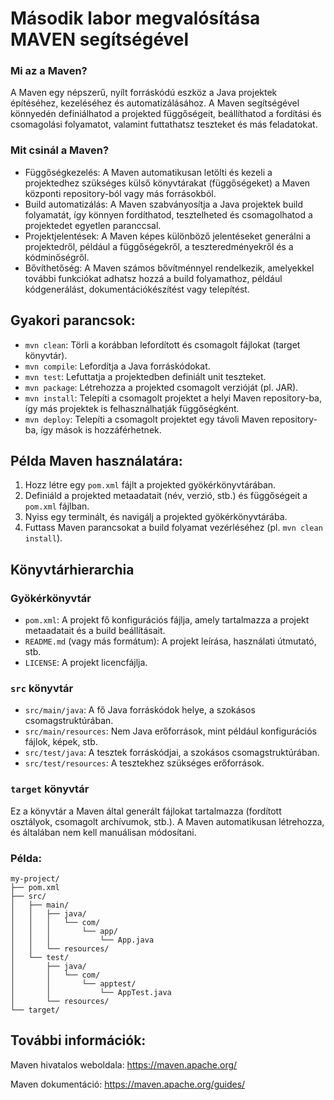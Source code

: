 # Második labor megvalósítása MAVEN segítségével

### Mi az a Maven?

A Maven egy népszerű, nyílt forráskódú eszköz a Java projektek építéséhez, kezeléséhez és automatizálásához. A Maven segítségével könnyedén definiálhatod a projekted függőségeit, beállíthatod a fordítási és csomagolási folyamatot, valamint futtathatsz teszteket és más feladatokat.

### Mit csinál a Maven?

- Függőségkezelés: A Maven automatikusan letölti és kezeli a projektedhez szükséges külső könyvtárakat (függőségeket) a Maven központi repository-ból vagy más forrásokból.
- Build automatizálás: A Maven szabványosítja a Java projektek build folyamatát, így könnyen fordíthatod, tesztelheted és csomagolhatod a projektedet egyetlen paranccsal.
- Projektjelentések: A Maven képes különböző jelentéseket generálni a projektedről, például a függőségekről, a teszteredményekről és a kódminőségről.
- Bővíthetőség: A Maven számos bővítménnyel rendelkezik, amelyekkel további funkciókat adhatsz hozzá a build folyamathoz, például kódgenerálást, dokumentációkészítést vagy telepítést.

## Gyakori parancsok:

- `mvn clean`: Törli a korábban lefordított és csomagolt fájlokat (target könyvtár).
- `mvn compile`: Lefordítja a Java forráskódokat.
- `mvn test`: Lefuttatja a projektedben definiált unit teszteket.
- `mvn package`: Létrehozza a projekted csomagolt verzióját (pl. JAR).
- `mvn install`: Telepíti a csomagolt projektet a helyi Maven repository-ba, így más projektek is felhasználhatják függőségként.
- `mvn deploy`: Telepíti a csomagolt projektet egy távoli Maven repository-ba, így mások is hozzáférhetnek.

## Példa Maven használatára:

1. Hozz létre egy `pom.xml` fájlt a projekted gyökérkönyvtárában.
2. Definiáld a projekted metaadatait (név, verzió, stb.) és függőségeit a `pom.xml` fájlban.
3. Nyiss egy terminált, és navigálj a projekted gyökérkönyvtárába.
4. Futtass Maven parancsokat a build folyamat vezérléséhez (pl. `mvn clean install`).

## Könyvtárhierarchia

### Gyökérkönyvtár

- `pom.xml`: A projekt fő konfigurációs fájlja, amely tartalmazza a projekt metaadatait és a build beállításait.
- `README.md` (vagy más formátum): A projekt leírása, használati útmutató, stb.
- `LICENSE`: A projekt licencfájlja.

### `src` könyvtár

- `src/main/java`: A fő Java forráskódok helye, a szokásos csomagstruktúrában.
- `src/main/resources`: Nem Java erőforrások, mint például konfigurációs fájlok, képek, stb.
- `src/test/java`: A tesztek forráskódjai, a szokásos csomagstruktúrában.
- `src/test/resources`: A tesztekhez szükséges erőforrások.

### `target` könyvtár

Ez a könyvtár a Maven által generált fájlokat tartalmazza (fordított osztályok, csomagolt archívumok, stb.). A Maven automatikusan létrehozza, és általában nem kell manuálisan módosítani.

### Példa:
```
my-project/
├── pom.xml
├── src/
│   ├── main/
│   │   ├── java/
│   │   │   └── com/
│   │   │       └── app/
│   │   │           └── App.java
│   │   └── resources/
│   └── test/
│       ├── java/
│       │   └── com/
│       │       └── apptest/
│       │           └── AppTest.java
│       └── resources/
└── target/
```

## További információk:

Maven hivatalos weboldala: https://maven.apache.org/

Maven dokumentáció: https://maven.apache.org/guides/